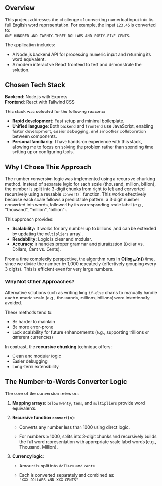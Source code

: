 ## Overview

This project addresses the challenge of converting numerical input into its full English word representation. For example, the input `123.45` is converted to:  
`ONE HUNDRED AND TWENTY-THREE DOLLARS AND FORTY-FIVE CENTS`.

The application includes:

- A Node.js backend API for processing numeric input and returning its word equivalent.
- A modern interactive React frontend to test and demonstrate the solution.

## Chosen Tech Stack

**Backend**: Node.js with Express  
**Frontend**: React with Tailwind CSS

This stack was selected for the following reasons:

- **Rapid development**: Fast setup and minimal boilerplate.
- **Unified language**: Both `backend` and `frontend` use JavaScript, enabling faster development, easier debugging, and smoother collaboration between components.
- **Personal familiarity**: I have hands-on experience with this stack, allowing me to focus on solving the problem rather than spending time setting up or configuring tools.

## Why I Chose This Approach

The number conversion logic was implemented using a recursive chunking method. Instead of separate logic for each scale (thousand, million, billion), the number is split into 3-digit chunks from right to left and converted recursively using a reusable `convert()` function. This works effectively because each scale follows a predictable pattern: a 3-digit number converted into words, followed by its corresponding scale label (e.g., "thousand", "million", "billion").

This approach provides:

- **Scalability:** It works for any number up to billions (and can be extended by updating the `multipliers` array).
- **Readability:** Logic is clear and modular.
- **Accuracy:** It handles proper grammar and pluralization (Dollar vs. Dollars, Cent vs. Cents).

From a time complexity perspective, the algorithm runs in **O(log₁₀(n))** time, since we divide the number by 1,000 repeatedly (effectively grouping every 3 digits). This is efficient even for very large numbers.

### Why Not Other Approaches?

Alternative solutions such as writing long `if-else` chains to manually handle each numeric scale (e.g., thousands, millions, billions) were intentionally avoided.

These methods tend to:

- Be harder to maintain
- Be more error-prone
- Lack scalability for future enhancements (e.g., supporting trillions or different currencies)

In contrast, the **recursive chunking** technique offers:

- Clean and modular logic
- Easier debugging
- Long-term extensibility

## The Number-to-Words Converter Logic

The core of the conversion relies on:

1. **Mapping arrays**: `belowTwenty`, `tens`, and `multipliers` provide word equivalents.

2. **Recursive function `convert(n)`**:

   - Converts any number less than 1000 using direct logic.

   - For numbers ≥ 1000, splits into 3-digit chunks and recursively builds the full word representation with appropriate scale label words (e.g., Thousand, Million).

3. **Currency logic**:

   - Amount is split into `dollars` and `cents`.

   - Each is converted separately and combined as:  
      `"XXX DOLLARS AND XXX CENTS"`
